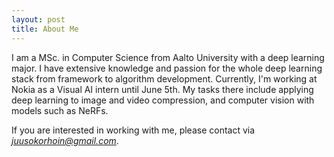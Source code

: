 ```yaml
---
layout: post
title: About Me
---
```

I am a MSc. in Computer Science from Aalto University with a deep learning major. I have extensive knowledge and passion for the whole deep learning stack from framework to algorithm development. Currently, I'm working at Nokia as a Visual AI intern until June 5th. My tasks there include applying deep learning to image and video compression, and computer vision with models such as NeRFs.

If you are interested in working with me, please contact via *<juusokorhoin@gmail.com>*.

